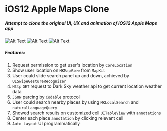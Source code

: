 # iOS12 Apple Maps Clone

##### Attempt to clone the original UI, UX and animation of iOS12 Apple Maps app
![Alt Text](https://media.giphy.com/media/1mgnqExHF3OZSt93BI/giphy.gif)
![Alt Text](https://media.giphy.com/media/5n9q1iy4mE0JEMoxkN/giphy.gif) 
![Alt Text](https://media.giphy.com/media/5wFUxlmrZnd1D2SR5G/giphy.gif)

##### Features:
1. Request permission to get user's location by `CoreLocation`
2. Show user location on `MKMapView` from `MapKit`
3. User could slide search panel up and down, achieved by `UISwipeGestureRecognizer`
4. `Http` `GET` request to Dark Sky weather api to get current location weather data
5. `JSON` parcing by `Codable` protocol
6. User could search nearby places by using `MKLocalSearch` and `naturalLanguageQuery`
7. Showed search results on customized cell `UITableView` with `annotations`
8. Center each place `annotation` by clicking relevant cell
9. `Auto Layout` UI programmatically
